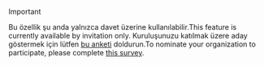 > [!IMPORTANT]
> <span data-ttu-id="1c3f5-101">Bu özellik şu anda yalnızca davet üzerine kullanılabilir.</span><span class="sxs-lookup"><span data-stu-id="1c3f5-101">This feature is currently available by invitation only.</span></span> <span data-ttu-id="1c3f5-102">Kuruluşunuzu katılmak üzere aday göstermek için lütfen [bu anketi](https://aka.ms/ax2012upgrade) doldurun.</span><span class="sxs-lookup"><span data-stu-id="1c3f5-102">To nominate your organization to participate, please complete [this survey](https://aka.ms/ax2012upgrade).</span></span> 
